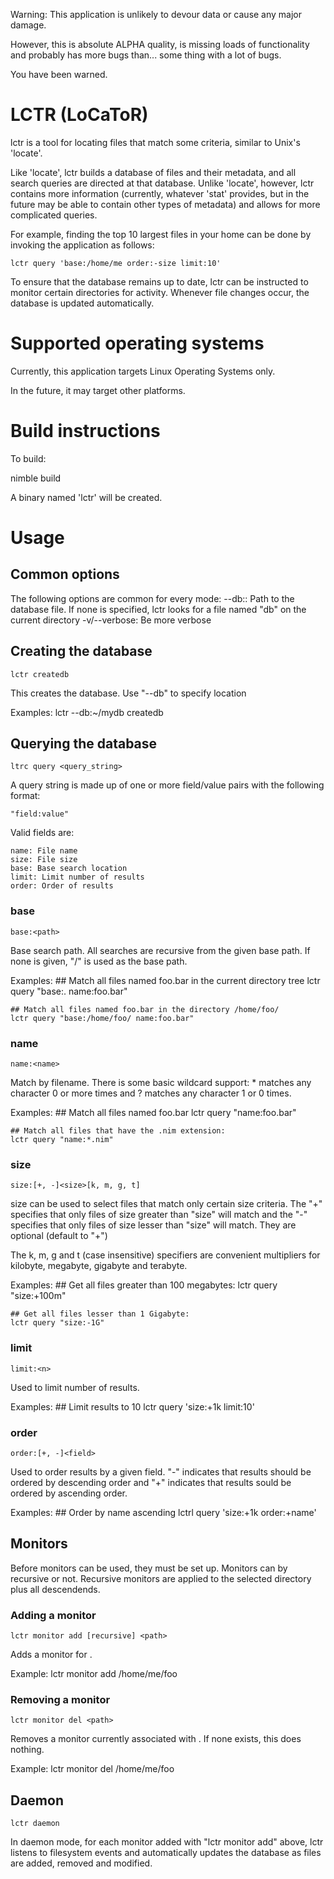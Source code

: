 
Warning: This application is unlikely to devour data or cause any major damage.

However, this is absolute ALPHA quality, is missing loads of functionality
and probably has more bugs than... some thing with a lot of bugs.

You have been warned.

# LCTR (LoCaToR)

lctr is a tool for locating files that match some criteria, similar
to Unix's 'locate'.

Like 'locate', lctr builds a database of files and their metadata, and
all search queries are directed at that database. Unlike 'locate', however,
lctr contains more information (currently, whatever 'stat' provides, but in
the future may be able to contain other types of metadata) and allows for more
complicated queries.

For example, finding the top 10 largest files in your home can be done
by invoking the application as follows:

    lctr query 'base:/home/me order:-size limit:10'

To ensure that the database remains up to date, lctr can be instructed to
monitor certain directories for activity. Whenever file changes occur, the
database is updated automatically.

# Supported operating systems

Currently, this application targets Linux Operating Systems only.

In the future, it may target other platforms.

# Build instructions

To build:

nimble build

A binary named 'lctr' will be created.

# Usage

## Common options

The following options are common for every mode:
    --db:<path>: Path to the database file. If none is specified, lctr looks
    for a file named "db" on the current directory
    -v/--verbose: Be more verbose

## Creating the database

    lctr createdb

This creates the database. Use "--db" to specify location

Examples:
    lctr --db:~/mydb createdb


## Querying the database

    ltrc query <query_string>

A query string is made up of one or more field/value pairs with the following
format:

    "field:value"

Valid fields are:

    name: File name
    size: File size
    base: Base search location
    limit: Limit number of results
    order: Order of results

### base
    base:<path>

Base search path. All searches are recursive from the given base path.  If none
is given, "/" is used as the base path.

Examples:
    ## Match all files named foo.bar in the current directory tree
    lctr query "base:. name:foo.bar"

    ## Match all files named foo.bar in the directory /home/foo/
    lctr query "base:/home/foo/ name:foo.bar"

### name
    name:<name>

Match by filename. There is some basic wildcard support: * matches any character
0 or more times and ? matches any character 1 or 0 times.

Examples:
    ## Match all files named foo.bar
    lctr query "name:foo.bar"

    ## Match all files that have the .nim extension:
    lctr query "name:*.nim"

### size
    size:[+, -]<size>[k, m, g, t]

size can be used to select files that match only certain size criteria. The
"+" specifies that only files of size greater than "size" will match and the
"-" specifies that only files of size lesser than "size" will match. They
are optional (default to "+")

The k, m, g and t (case insensitive) specifiers are convenient multipliers
for kilobyte, megabyte, gigabyte and terabyte.

Examples:
    ## Get all files greater than 100 megabytes:
    lctr query "size:+100m"

    ## Get all files lesser than 1 Gigabyte:
    lctr query "size:-1G"


### limit
    limit:<n>

Used to limit number of results.

Examples:
    ## Limit results to 10
    lctr query 'size:+1k limit:10'

### order
    order:[+, -]<field>

Used to order results by a given field. "-" indicates that results should be
ordered by descending order and "+" indicates that results sould be ordered
by ascending order.

Examples:
    ## Order by name ascending
    lctrl query 'size:+1k order:+name'

## Monitors

Before monitors can be used, they must be set up. Monitors can by recursive
or not. Recursive monitors are applied to the selected directory plus
all descendends.

### Adding a monitor

    lctr monitor add [recursive] <path>

Adds a monitor for <path>.

Example:
    lctr monitor add /home/me/foo

### Removing a monitor

    lctr monitor del <path>

Removes a monitor currently associated with <path>. If none exists, this
does nothing.

Example:
    lctr monitor del /home/me/foo

## Daemon

    lctr daemon

In daemon mode, for each monitor added with "lctr monitor add" above, lctr
listens to filesystem events and automatically updates the database as files
are added, removed and modified.


